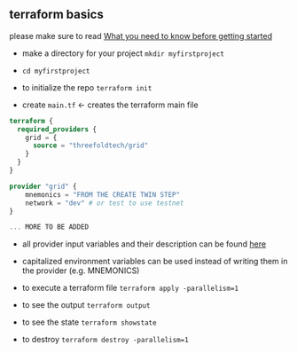 ## terraform basics

please make sure to read [What you need to know before getting started](grid3_developer_basics)

- make a directory for your project `mkdir myfirstproject`
- `cd myfirstproject`
- to initialize the repo `terraform init`

- create `main.tf`  <- creates the terraform main file 

```terraform
terraform {
  required_providers {
    grid = {
      source = "threefoldtech/grid"
    }
  }
}

provider "grid" {
    mnemonics = "FROM THE CREATE TWIN STEP"
    network = "dev" # or test to use testnet
}

... MORE TO BE ADDED
```
- all provider input variables and their description can be found [here](https://github.com/threefoldtech/terraform-provider-grid/blob/development/docs/index.md)
- capitalized environment variables can be used instead of writing them in the provider (e.g. MNEMONICS)

- to execute a terraform file `terraform apply -parallelism=1`
- to see the output `terraform output`
- to see the state `terraform showstate`
- to destroy `terraform destroy -parallelism=1`


